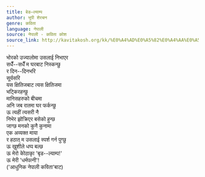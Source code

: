 ```yaml
---
title: बेड–ल्याम्प
author: भूपी शेरचन
genre: कविता
language: नेपाली
source: नेपाली - कविता कोश
source_link: http://kavitakosh.org/kk/%E0%A4%AD%E0%A5%82%E0%A4%AA%E0%A5%80_%E0%A4%B6%E0%A5%87%E0%A4%B0%E0%A4%9A%E0%A4%A8
---
```


भोरको उज्यालोमा उसलाई निभाएर  
सधैँ--सधैँ म घरबाट निस्कन्छु  
र दिन--दिनभरि  
सूर्यसरि  
यस क्षितिजबाट त्यस क्षितिजमा  
भट्किरहन्छु  
मानिसहरुको बीचमा  
अनि जब रातमा घर फर्कन्छु  
ऊ त्यहीं त्यसरी नै  
निभेर झोक्रिएर बसेको हुन्छ  
जाग्छ मनको कुनै कुनामा  
एक अव्यक्त माया  
र हठात् म उसलाई स्पर्श गर्न पुग्छु  
ऊ खुशीले धप्प बल्छ  
ऊ मेरो कोेठाकाृ 'बृड--ल्याम्प!'  
ऊ मेरी 'धर्मपत्नी'!  
('आधुनिक नेपाली कविता'बाट)
